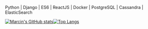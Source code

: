 Python | Django | ES6 | ReactJS | Docker | PostgreSQL | Cassandra | ElasticSearch

[![Marcin's GitHub stats](https://github-readme-stats.vercel.app/api?username=marcinn&show_icons=true&title_color=fff&icon_color=79ff97&text_color=9f9f9f&bg_color=151515&line_height=20&count_private=true)](https://github.com/marcinn/)[![Top Langs](https://github-readme-stats.vercel.app/api/top-langs/?username=marcinn&layout=compact&show_icons=true&title_color=fff&icon_color=79ff97&text_color=9f9f9f&bg_color=151515&count_private=true)](https://github.com/marcinn/)
